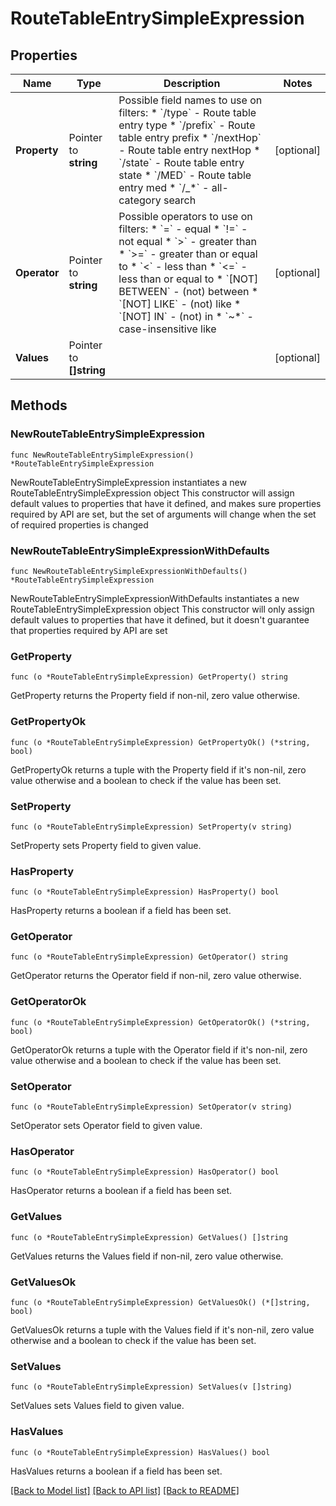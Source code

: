 # RouteTableEntrySimpleExpression

## Properties

Name | Type | Description | Notes
------------ | ------------- | ------------- | -------------
**Property** | Pointer to **string** | Possible field names to use on filters:  * &#x60;/type&#x60; - Route table entry type  * &#x60;/prefix&#x60; - Route table entry prefix  * &#x60;/nextHop&#x60; - Route table entry nextHop  * &#x60;/state&#x60; - Route table entry state  * &#x60;/MED&#x60; - Route table entry med  * &#x60;/_*&#x60; - all-category search  | [optional] 
**Operator** | Pointer to **string** | Possible operators to use on filters:  * &#x60;&#x3D;&#x60; - equal  * &#x60;!&#x3D;&#x60; - not equal  * &#x60;&gt;&#x60; - greater than  * &#x60;&gt;&#x3D;&#x60; - greater than or equal to  * &#x60;&lt;&#x60; - less than  * &#x60;&lt;&#x3D;&#x60; - less than or equal to  * &#x60;[NOT] BETWEEN&#x60; - (not) between  * &#x60;[NOT] LIKE&#x60; - (not) like  * &#x60;[NOT] IN&#x60; - (not) in  * &#x60;~*&#x60; - case-insensitive like  | [optional] 
**Values** | Pointer to **[]string** |  | [optional] 

## Methods

### NewRouteTableEntrySimpleExpression

`func NewRouteTableEntrySimpleExpression() *RouteTableEntrySimpleExpression`

NewRouteTableEntrySimpleExpression instantiates a new RouteTableEntrySimpleExpression object
This constructor will assign default values to properties that have it defined,
and makes sure properties required by API are set, but the set of arguments
will change when the set of required properties is changed

### NewRouteTableEntrySimpleExpressionWithDefaults

`func NewRouteTableEntrySimpleExpressionWithDefaults() *RouteTableEntrySimpleExpression`

NewRouteTableEntrySimpleExpressionWithDefaults instantiates a new RouteTableEntrySimpleExpression object
This constructor will only assign default values to properties that have it defined,
but it doesn't guarantee that properties required by API are set

### GetProperty

`func (o *RouteTableEntrySimpleExpression) GetProperty() string`

GetProperty returns the Property field if non-nil, zero value otherwise.

### GetPropertyOk

`func (o *RouteTableEntrySimpleExpression) GetPropertyOk() (*string, bool)`

GetPropertyOk returns a tuple with the Property field if it's non-nil, zero value otherwise
and a boolean to check if the value has been set.

### SetProperty

`func (o *RouteTableEntrySimpleExpression) SetProperty(v string)`

SetProperty sets Property field to given value.

### HasProperty

`func (o *RouteTableEntrySimpleExpression) HasProperty() bool`

HasProperty returns a boolean if a field has been set.

### GetOperator

`func (o *RouteTableEntrySimpleExpression) GetOperator() string`

GetOperator returns the Operator field if non-nil, zero value otherwise.

### GetOperatorOk

`func (o *RouteTableEntrySimpleExpression) GetOperatorOk() (*string, bool)`

GetOperatorOk returns a tuple with the Operator field if it's non-nil, zero value otherwise
and a boolean to check if the value has been set.

### SetOperator

`func (o *RouteTableEntrySimpleExpression) SetOperator(v string)`

SetOperator sets Operator field to given value.

### HasOperator

`func (o *RouteTableEntrySimpleExpression) HasOperator() bool`

HasOperator returns a boolean if a field has been set.

### GetValues

`func (o *RouteTableEntrySimpleExpression) GetValues() []string`

GetValues returns the Values field if non-nil, zero value otherwise.

### GetValuesOk

`func (o *RouteTableEntrySimpleExpression) GetValuesOk() (*[]string, bool)`

GetValuesOk returns a tuple with the Values field if it's non-nil, zero value otherwise
and a boolean to check if the value has been set.

### SetValues

`func (o *RouteTableEntrySimpleExpression) SetValues(v []string)`

SetValues sets Values field to given value.

### HasValues

`func (o *RouteTableEntrySimpleExpression) HasValues() bool`

HasValues returns a boolean if a field has been set.


[[Back to Model list]](../README.md#documentation-for-models) [[Back to API list]](../README.md#documentation-for-api-endpoints) [[Back to README]](../README.md)


